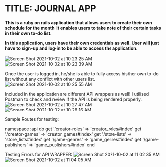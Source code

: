 <h1>TITLE: JOURNAL APP</h1>

<h4>This is a ruby on rails application that allows users to create their own schedule for the month. It enables users to take note of their certain tasks in their own to-do list. 

In this application, users have their own credentials as well. User will just have to sign-up and log-in to be able to access the application.</h4> ![Screen Shot 2021-10-02 at 10 23 25 AM](https://user-images.githubusercontent.com/81461328/135700892-deb4ccfc-876f-4212-a4bf-d30c1fdfc0a6.png)
![Screen Shot 2021-10-02 at 10 23 39 AM](https://user-images.githubusercontent.com/81461328/135700897-8a54d996-4b8e-49a1-8df9-848f11ddb3ab.png)

Once the user is logged in, he/she is able to fully access his/her own to-do list without any conflict with other users list. ![Screen Shot 2021-10-02 at 10 25 55 AM](https://user-images.githubusercontent.com/81461328/135700966-055ea9c7-765d-4177-a7e6-00c275ef963f.png)

Included in the application are different API wrappers as well! I utilised Postman to check and review if the API is being rendered properly. ![Screen Shot 2021-10-02 at 10 27 47 AM](https://user-images.githubusercontent.com/81461328/135701000-b5298c1a-601f-44cc-8171-fe1c820c7503.png)
![Screen Shot 2021-10-02 at 10 28 16 AM](https://user-images.githubusercontent.com/81461328/135701007-6627177f-699f-461f-8fe5-ebe72c40433e.png)

Sample Routes for testing:   

namespace :api do
  get '/creator-roles' => 'creator_roles#index'
  get '/creator-games' => 'creator_games#index'
  get '/store-lists' => 'store_lists#index'
  get '/game-genres' => 'game_genres#index'
  get '/game-publishers' => 'game_publishers#index'
 end

Testing Errors for API WRAPPER: 
![Screen Shot 2021-10-02 at 11 02 35 AM](https://user-images.githubusercontent.com/81461328/135701703-5f745f75-42fb-4469-951d-d2e6e43a6c7f.png)
![Screen Shot 2021-10-02 at 11 04 05 AM](https://user-images.githubusercontent.com/81461328/135701725-501e9424-35ae-494a-9f7e-88db6dccc995.png)
